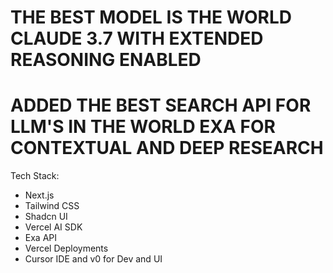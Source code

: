 # THE BEST MODEL IS THE WORLD CLAUDE 3.7 WITH EXTENDED REASONING ENABLED

# ADDED THE BEST SEARCH API FOR LLM'S IN THE WORLD EXA FOR CONTEXTUAL AND DEEP RESEARCH


Tech Stack:
- Next.js
- Tailwind CSS
- Shadcn UI
- Vercel AI SDK
- Exa API
- Vercel Deployments
- Cursor IDE and v0 for Dev and UI
